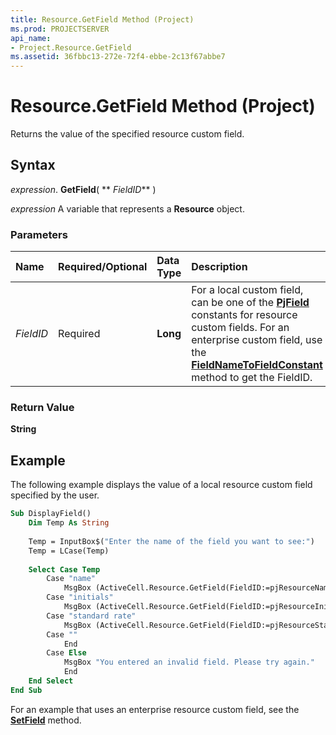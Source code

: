 ```yaml
---
title: Resource.GetField Method (Project)
ms.prod: PROJECTSERVER
api_name:
- Project.Resource.GetField
ms.assetid: 36fbbc13-272e-72f4-ebbe-2c13f67abbe7
---
```



# Resource.GetField Method (Project)

Returns the value of the specified resource custom field.


## Syntax

 _expression_. **GetField**( ** _FieldID_** )

 _expression_ A variable that represents a **Resource** object.


### Parameters



|**Name**|**Required/Optional**|**Data Type**|**Description**|
|:-----|:-----|:-----|:-----|
| _FieldID_|Required|**Long**|For a local custom field, can be one of the  **[PjField](pjfield-enumeration-project.md)** constants for resource custom fields. For an enterprise custom field, use the **[FieldNameToFieldConstant](application-fieldnametofieldconstant-method-project.md)** method to get the FieldID.|

### Return Value

 **String**


## Example

The following example displays the value of a local resource custom field specified by the user.


```vb
Sub DisplayField() 
    Dim Temp As String 
 
    Temp = InputBox$("Enter the name of the field you want to see:") 
    Temp = LCase(Temp) 
 
    Select Case Temp 
        Case "name" 
            MsgBox (ActiveCell.Resource.GetField(FieldID:=pjResourceName)) 
        Case "initials" 
            MsgBox (ActiveCell.Resource.GetField(FieldID:=pjResourceInitials)) 
        Case "standard rate" 
            MsgBox (ActiveCell.Resource.GetField(FieldID:=pjResourceStandardRate)) 
        Case "" 
            End 
        Case Else 
            MsgBox "You entered an invalid field. Please try again." 
            End 
    End Select 
End Sub
```

For an example that uses an enterprise resource custom field, see the  **[SetField](resource-setfield-method-project.md)** method.


